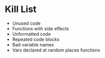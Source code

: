 Kill List
=========
* Unused code
* Functions with side effects
* Unformatted code
* Repeated code blocks
* Bad variable names
* Vars declared at random places functions 


